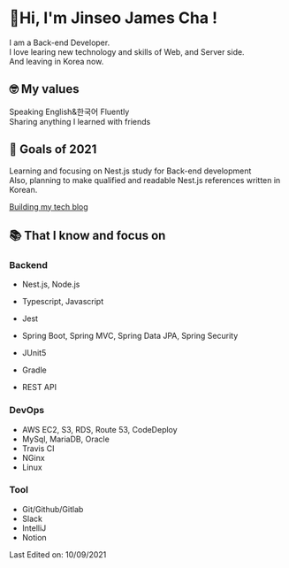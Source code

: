 # 👋Hi, I'm Jinseo James Cha !

I am a Back-end Developer.<br> I love learing new technology and skills of Web, and Server side.<br>
And leaving in Korea now.<br>

## 🤓 My values
Speaking English&한국어 Fluently<br>
Sharing anything I learned with friends<br>

## 💪 Goals of 2021
Learning and focusing on Nest.js study for Back-end development<br>
Also, planning to make qualified and readable Nest.js references written in Korean.

[Building my tech blog](https://jinseo-copy-and-paste.tistory.com)

## 📚  That I know and focus on
### Backend
- Nest.js, Node.js
- Typescript, Javascript
- Jest

- Spring Boot, Spring MVC, Spring Data JPA, Spring Security
- JUnit5
- Gradle
- REST API

### DevOps
 - AWS EC2, S3, RDS, Route 53, CodeDeploy
 - MySql, MariaDB, Oracle
 - Travis CI
 - NGinx
 - Linux

### Tool
- Git/Github/Gitlab
- Slack
- IntelliJ
- Notion



Last Edited on: 10/09/2021<br>
<!--
**jinseo-James-Cha/jinseo-James-Cha** is a ✨ _special_ ✨ repository because its `README.md` (this file) appears on your GitHub profile.

Here are some ideas to get you started:

 [![Jinseo's github stats](https://github-readme-stats.vercel.app/api?username=jinseo-James-Cha&show_icons=true)](https://github.com/jinseo-James-Cha)


- 🔭 I’m currently working on ...
- 🌱 I’m currently learning ...
- 👯 I’m looking to collaborate on ...
- 🤔 I’m looking for help with ...
- 💬 Ask me about ...
- 📫 How to reach me: ...
- 😄 Pronouns: ...
- ⚡ Fun fact: ...
-->
